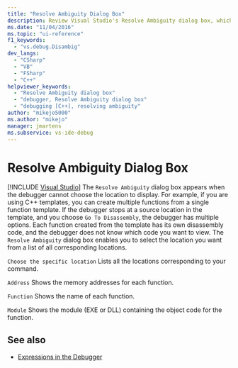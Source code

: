 ```yaml
---
title: "Resolve Ambiguity Dialog Box"
description: Review Visual Studio's Resolve Ambiguity dialog box, which appears when the debugger cannot choose the location to display.
ms.date: "11/04/2016"
ms.topic: "ui-reference"
f1_keywords:
  - "vs.debug.Disambig"
dev_langs:
  - "CSharp"
  - "VB"
  - "FSharp"
  - "C++"
helpviewer_keywords:
  - "Resolve Ambiguity dialog box"
  - "debugger, Resolve Ambiguity dialog box"
  - "debugging [C++], resolving ambiguity"
author: "mikejo5000"
ms.author: "mikejo"
manager: jmartens
ms.subservice: vs-ide-debug
---
```

# Resolve Ambiguity Dialog Box

 [!INCLUDE [Visual Studio](~/includes/applies-to-version/vs-windows-only.md)]
The `Resolve Ambiguity` dialog box appears when the debugger cannot choose the location to display. For example, if you are using C++ templates, you can create multiple functions from a single function template. If the debugger stops at a source location in the template, and you choose `Go To Disassembly`, the debugger has multiple options. Each function created from the template has its own disassembly code, and the debugger does not know which code you want to view. The `Resolve Ambiguity` dialog box enables you to select the location you want from a list of all corresponding locations.

 `Choose the specific location`
 Lists all the locations corresponding to your command.

 `Address`
 Shows the memory addresses for each function.

 `Function`
 Shows the name of each function.

 `Module`
 Shows the module (EXE or DLL) containing the object code for the function.

## See also
- [Expressions in the Debugger](../debugger/expressions-in-the-debugger.md)